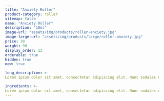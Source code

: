 ```yaml
---
title: "Anxiety Roller"
product-category: roller
sitemap: false
name: "Anxiety Roller"
description: "10ml"
image-url: "assets/img/products/roller-anxiety.jpg"
image-large-url: "assets/img/products/large/roller-anxiety.jpg"
price: 30
weight: 90
display_order: 13
orderable: true
hidden: true
new: true

long_description: >-
Lorem ipsum dolor sit amet, consectetur adipiscing elit. Nunc sodales molestie dictum. Donec nec hendrerit augue, ac viverra massa. Aliquam purus libero, semper ac imperdiet id, ullamcorper id nisl. Mauris a nulla pellentesque odio cursus tincidunt sit amet at nulla. Orci varius natoque penatibus et magnis dis parturient montes, nascetur ridiculus mus. Nam vel massa et lorem laoreet fringilla. Phasellus convallis, odio eget dapibus imperdiet, elit metus tempor sapien, ac rhoncus dolor elit sed magna.

ingredients: >-
Lorem ipsum dolor sit amet, consectetur adipiscing elit. Nunc sodales molestie dictum. Donec nec hendrerit augue, ac viverra massa. Aliquam purus libero, semper ac imperdiet id, ullamcorper id nisl. Mauris a nulla pellentesque odio cursus tincidunt sit amet at nulla. Orci varius natoque penatibus et magnis dis parturient montes, nascetur ridiculus mus. Nam vel massa et lorem laoreet fringilla. Phasellus convallis, odio eget dapibus imperdiet, elit metus tempor sapien, ac rhoncus dolor elit sed magna.
---
```

